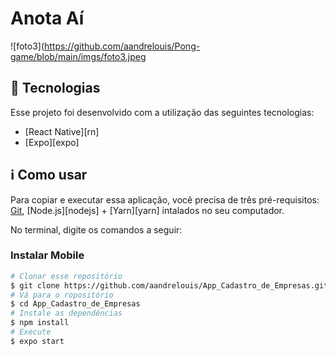 # Anota Aí



![foto3](https://github.com/aandrelouis/Pong-game/blob/main/imgs/foto3.jpeg


## :rocket: Tecnologias

Esse projeto foi desenvolvido com a utilização das seguintes tecnologias:
- [React Native][rn]
- [Expo][expo]



## :information_source: Como usar

Para copiar e executar essa aplicação, você precisa de três pré-requisitos: [Git](https://git-scm.com), [Node.js][nodejs] + [Yarn][yarn] intalados no seu computador.

No terminal, digite os comandos a seguir:

### Instalar Mobile

```bash
# Clonar esse repositório
$ git clone https://github.com/aandrelouis/App_Cadastro_de_Empresas.git
# Vá para o ropositório
$ cd App_Cadastro_de_Empresas
# Instale as dependências
$ npm install
# Execute
$ expo start
